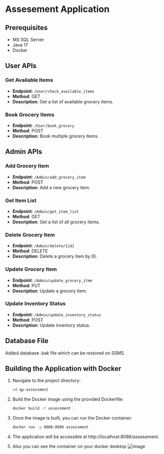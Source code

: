 # Assesement Application

## Prerequisites
- MS SQL Server
- Java 17
- Docker

## User APIs

### Get Available Items
- **Endpoint**: `/User/check_available_items`
- **Method**: GET
- **Description**: Get a list of available grocery items.

### Book Grocery Items
- **Endpoint**: `/User/book_grocery`
- **Method**: POST
- **Description**: Book multiple grocery items.

## Admin APIs

### Add Grocery Item
- **Endpoint**: `/Admin/add_grocery_item`
- **Method**: POST
- **Description**: Add a new grocery item.

### Get Item List
- **Endpoint**: `/Admin/get_item_list`
- **Method**: GET
- **Description**: Get a list of all grocery items.

### Delete Grocery Item
- **Endpoint**: `/Admin/delete/{id}`
- **Method**: DELETE
- **Description**: Delete a grocery item by ID.

### Update Grocery Item
- **Endpoint**: `/Admin/update_grocery_item`
- **Method**: PUT
- **Description**: Update a grocery item.

### Update Inventory Status
- **Endpoint**: `/Admin/update_inventory_status`
- **Method**: POST
- **Description**: Update inventory status.

## Database File
Added database .bak file which can be restored on SSMS.

## Building the Application with Docker

1. Navigate to the project directory:
   ```bash
   cd qp-assessment
2. Build the Docker image using the provided Dockerfile:
   ```bash
   docker build -t assessment .
3. Once the image is built, you can run the Docker container:
   ```bash
   docker run -p 8086:8086 assessment
4. The application will be accessible at http://localhost:8086/assesement.
   
5. Also you can see the container on your docker desktop
![image](https://github.com/warcryy/qp-assessment/assets/95096739/548552cb-2722-4111-9a9b-1725ffa4b9ee)

